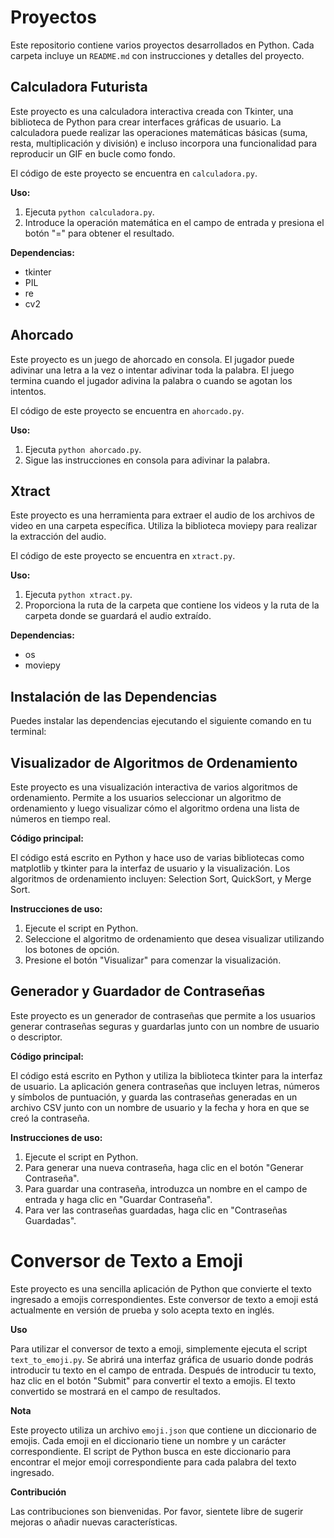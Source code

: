 # Proyectos

Este repositorio contiene varios proyectos desarrollados en Python. Cada carpeta incluye un `README.md` con instrucciones y detalles del proyecto.

## Calculadora Futurista

Este proyecto es una calculadora interactiva creada con Tkinter, una biblioteca de Python para crear interfaces gráficas de usuario. La calculadora puede realizar las operaciones matemáticas básicas (suma, resta, multiplicación y división) e incluso incorpora una funcionalidad para reproducir un GIF en bucle como fondo.

El código de este proyecto se encuentra en `calculadora.py`.

**Uso:**

1. Ejecuta `python calculadora.py`.
2. Introduce la operación matemática en el campo de entrada y presiona el botón "=" para obtener el resultado.

**Dependencias:**

- tkinter
- PIL
- re
- cv2

## Ahorcado

Este proyecto es un juego de ahorcado en consola. El jugador puede adivinar una letra a la vez o intentar adivinar toda la palabra. El juego termina cuando el jugador adivina la palabra o cuando se agotan los intentos.

El código de este proyecto se encuentra en `ahorcado.py`.

**Uso:**

1. Ejecuta `python ahorcado.py`.
2. Sigue las instrucciones en consola para adivinar la palabra.

## Xtract

Este proyecto es una herramienta para extraer el audio de los archivos de video en una carpeta específica. Utiliza la biblioteca moviepy para realizar la extracción del audio.

El código de este proyecto se encuentra en `xtract.py`.

**Uso:**

1. Ejecuta `python xtract.py`.
2. Proporciona la ruta de la carpeta que contiene los videos y la ruta de la carpeta donde se guardará el audio extraído.

**Dependencias:**

- os
- moviepy

## Instalación de las Dependencias

Puedes instalar las dependencias ejecutando el siguiente comando en tu terminal:

## Visualizador de Algoritmos de Ordenamiento

Este proyecto es una visualización interactiva de varios algoritmos de ordenamiento. Permite a los usuarios seleccionar un algoritmo de ordenamiento y luego visualizar cómo el algoritmo ordena una lista de números en tiempo real.

**Código principal:**

El código está escrito en Python y hace uso de varias bibliotecas como matplotlib y tkinter para la interfaz de usuario y la visualización. Los algoritmos de ordenamiento incluyen: Selection Sort, QuickSort, y Merge Sort.

**Instrucciones de uso:**

1. Ejecute el script en Python.
2. Seleccione el algoritmo de ordenamiento que desea visualizar utilizando los botones de opción.
3. Presione el botón "Visualizar" para comenzar la visualización.

## Generador y Guardador de Contraseñas

Este proyecto es un generador de contraseñas que permite a los usuarios generar contraseñas seguras y guardarlas junto con un nombre de usuario o descriptor.

**Código principal:**

El código está escrito en Python y utiliza la biblioteca tkinter para la interfaz de usuario. La aplicación genera contraseñas que incluyen letras, números y símbolos de puntuación, y guarda las contraseñas generadas en un archivo CSV junto con un nombre de usuario y la fecha y hora en que se creó la contraseña.

**Instrucciones de uso:**

1. Ejecute el script en Python.
2. Para generar una nueva contraseña, haga clic en el botón "Generar Contraseña".
3. Para guardar una contraseña, introduzca un nombre en el campo de entrada y haga clic en "Guardar Contraseña".
4. Para ver las contraseñas guardadas, haga clic en "Contraseñas Guardadas".

# Conversor de Texto a Emoji

Este proyecto es una sencilla aplicación de Python que convierte el texto ingresado a emojis correspondientes. Este conversor de texto a emoji está actualmente en versión de prueba y solo acepta texto en inglés.

**Uso**

Para utilizar el conversor de texto a emoji, simplemente ejecuta el script `text_to_emoji.py`. Se abrirá una interfaz gráfica de usuario donde podrás introducir tu texto en el campo de entrada. Después de introducir tu texto, haz clic en el botón "Submit" para convertir el texto a emojis. El texto convertido se mostrará en el campo de resultados.

**Nota**

Este proyecto utiliza un archivo `emoji.json` que contiene un diccionario de emojis. Cada emoji en el diccionario tiene un nombre y un carácter correspondiente. El script de Python busca en este diccionario para encontrar el mejor emoji correspondiente para cada palabra del texto ingresado.

**Contribución**

Las contribuciones son bienvenidas. Por favor, sientete libre de sugerir mejoras o añadir nuevas características.
